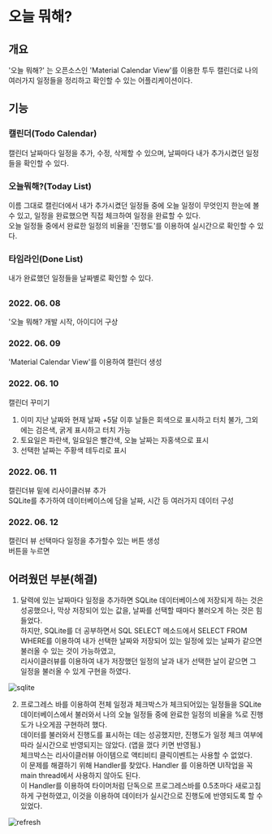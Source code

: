 # 오늘 뭐해?

## 개요
'오늘 뭐해?' 는 오픈소스인 'Material Calendar View'를 이용한 투두 캘린더로 나의 여러가지 일정들을 정리하고 확인할 수 있는 어플리케이션이다.  

## 기능

### 캘린더(Todo Calendar)
캘린더 날짜마다 일정을 추가, 수정, 삭제할 수 있으며, 날짜마다 내가 추가시켰던 일정들을 확인할 수 있다.  

### 오늘뭐해?(Today List)
이름 그대로 캘린더에서 내가 추가시켰던 일정들 중에 오늘 일정이 무엇인지 한눈에 볼 수 있고, 일정을 완료했으면 직접 체크하여 일정을 완료할 수 있다.  
오늘 일정들 중에서 완료한 일정의 비율을 '진행도'를 이용하여 실시간으로 확인할 수 있다.  

### 타임라인(Done List)
내가 완료했던 일정들을 날짜별로 확인할 수 있다.  

##
### 2022. 06. 08
'오늘 뭐해? 개발 시작, 아이디어 구상

### 2022. 06. 09
'Material Calendar View'를 이용하여 캘린더 생성

### 2022. 06. 10
캘린더 꾸미기  
1. 이미 지난 날짜와 현재 날짜 +5달 이후 날들은 회색으로 표시하고 터치 불가, 그외에는 검은색, 굵게 표시하고 터치 가능  
2. 토요일은 파란색, 일요일은 빨간색, 오늘 날짜는 자홍색으로 표시  
3. 선택한 날짜는 주황색 테두리로 표시  

### 2022. 06. 11
캘린더뷰 밑에 리사이클러뷰 추가  
SQLite를 추가하여 데이터베이스에 담을 날짜, 시간 등 여러가지 데이터 구성

### 2022. 06. 12
캘린더 뷰 선택마다 일정을 추가할수 있는 버튼 생성  
버튼을 누르면 

## 어려웠던 부분(해결)

1. 달력에 있는 날짜마다 일정을 추가하면 SQLite 데이터베이스에 저장되게 하는 것은 성공했으나, 막상 저장되어 있는 값을, 날짜를 선택할 때마다 불러오게 하는 것은 힘들었다.    
하지만, SQLite를 더 공부하면서 SQL SELECT 메소드에서 SELECT FROM WHERE를 이용하여 내가 선택한 날짜와 저장되어 있는 일정에 있는 날짜가 같으면 불러올 수 있는 것이 가능하였고,  
리사이클러뷰를 이용하여 내가 저장했던 일정의 날과 내가 선택한 날이 같으면 그 일정을 불러올 수 있게 구현을 하였다. 

![sqlite](https://user-images.githubusercontent.com/86480696/176426809-8798d19e-8827-4305-a40f-0e71256c40d4.gif)

2. 프로그레스 바를 이용하여 전체 일정과 체크박스가 체크되어있는 일정들을 SQLite 데이터베이스에서 불러와서 나의 오늘 일정들 중에 완료한 일정의 비율을 %로 진행도가 나오게끔 구현하려 했다.  
데이터를 불러와서 진행도를 표시하는 데는 성공했지만, 진행도가 일정 체크 여부에 따라 실시간으로 반영되지는 않았다. (앱을 껐다 키면 반영됨.)  
체크박스는 리사이클러뷰 아이템으로 액티비티 클릭이벤트는 사용할 수 없었다.  
이 문제를 해결하기 위해 Handler를 찾았다. Handler 를 이용하면 UI작업을 꼭 main thread에서 사용하지 않아도 된다.  
이 Handler를 이용하여 타이머처럼 단독으로 프로그레스바를 0.5초마다 새로고침 하게 구현하였고, 이것을 이용하여 데이터가 실시간으로 진행도에 반영되도록 할 수 있었다.  

![refresh](https://user-images.githubusercontent.com/86480696/176429549-56196db4-e203-4737-80a1-78400cafd50c.gif)
